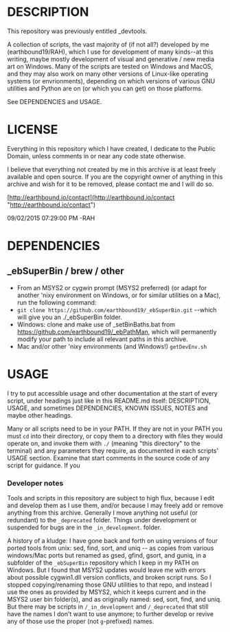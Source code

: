 # DESCRIPTION
This repository was previously entitled _devtools.

A collection of scripts, the vast majority of (if not all?) developed by me (earthbound19/RAH), which I use for development of many kinds--at this writing, maybe mostly development of visual and generative / new media art on Windows. Many of the scripts are tested on Windows and MacOS, and they may also work on many other versions of Linux-like operating systems (or envrionments), depending on which versions of various GNU utilities and Python are on (or which you can get) on those platforms.

See DEPENDENCIES and USAGE.

# LICENSE
Everything in this repository which I have created, I dedicate to the Public Domain, unless comments in or near any code state otherwise.

I believe that everything not created by me in this archive is at least freely available and open source. If you are the copyright owner of anything in this archive and wish for it to be removed, please contact me and I will do so.

[http://earthbound.io/contact](http://earthbound.io/contact "http://earthbound.io/contact")

09/02/2015 07:29:00 PM -RAH

# DEPENDENCIES

## _ebSuperBin / brew / other
- From an MSYS2 or cygwin prompt (MSYS2 preferred) (or adapt for another 'nixy environment on Windows, or for similar utilities on a Mac), run the following command:
    <!-- DEPRECATED but of potential future use (e.g. to grab the most current release): -->
    <!-- apt-cyg install p7zip -->
    <!-- wget http://earthbound.io/dist/_ebSuperBin.7z -->
    <!-- p7zip -d ./_ebSuperBin.7z -->
- `git clone https://github.com/earthbound19/_ebSuperBin.git` --which will give you an ./_ebSuperBin folder.
    <!-- ALSO DEPRECATED but of potential future use: -->
    <!-- OR instead of wget use curl: -->
    <!-- apt-cyg install curl -->
    <!-- curl http://earthbound.io/dist/_ebSuperBin.7z -->
- Windows: clone and make use of _setBinBaths.bat from https://github.com/earthbound19/_ebPathMan, which will permanently modify your path to include all relevant paths in this archive.
- Mac and/or other 'nixy environments (and Windows!) `getDevEnv.sh`

# USAGE
I try to put accessible usage and other documentation at the start of every script, under headings just like in this README.md itself: DESCRIPTION, USAGE, and sometimes DEPENDENCIES, KNOWN ISSUES, NOTES and maybe other headings.

Many or all scripts need to be in your PATH. If they are not in your PATH you must `cd` into their directory, or copy them to a directory with files they would operate on, and invoke them with `./` (meaning "this directory" to the terminal) and any parameters they require, as documented in each scripts' USAGE section. Examine that start comments in the source code of any script for guidance. If you 

### Developer notes

Tools and scripts in this repository are subject to high flux, because I edit and develop them as I use them, and/or because I may freely add or remove anything from this archive. Generally I move anything not useful (or redundant) to the `_deprecated` folder. Things under development or suspended for bugs are in the  `_in_development`. folder.

A history of a kludge: I have gone back and forth on using versions of four ported tools from unix: sed, find, sort, and uniq -- as copies from various windows/Mac ports but renamed as gsed, gfind, gsort, and guniq, in a subfolder of the `_ebSuperBin` repository which I keep in my PATH on Windows. But I found that MSYS2 updates would leave me with errors about possible cygwin1.dll version conflicts, and broken script runs. So I stopped copying/renaming those GNU utilities to that repo, and instead I use the ones as provided by MSYS2, which it keeps current and in the MSYS2 user bin folder(s), and as originally named: sed, sort, find, and uniq. But there may be scripts in `/_in_development` and `/_deprecated` that still have the names I don't want to use anymore; to further develop or revive any of those use the proper (not `g`-prefixed) names.